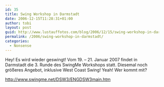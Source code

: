 ```yaml
---
id: 35
title: Swing Workshop in Darmstadt
date: 2006-12-15T11:28:31+01:00
author: tobi
layout: post
guid: http://www.lustauffotos.com/blog/2006/12/15/swing-workshop-in-darmstadt/
permalink: /2006/swing-workshop-in-darmstadt/
categories:
  - Nonsense
---
```

Hey! Es wird wieder geswingt! Vom 19. &#8211; 21. Januar 2007 findet in Darmstadt die 3. Runde des SwingMe Workshops statt. Diesemal noch größeres Angebot, inklusive West Coast Swing! Yeah! Wer kommt mit?

<http://www.swingme.net/DSW3/ENGDSW3main.htm>